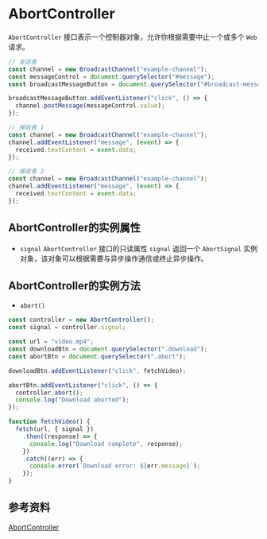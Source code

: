 # AbortController

`AbortController` 接口表示一个控制器对象，允许你根据需要中止一个或多个 `Web` 请求。

```js
// 发送者
const channel = new BroadcastChannel("example-channel");
const messageControl = document.querySelector("#message");
const broadcastMessageButton = document.querySelector("#broadcast-message");

broadcastMessageButton.addEventListener("click", () => {
  channel.postMessage(messageControl.value);
});

// 接收者 1
const channel = new BroadcastChannel("example-channel");
channel.addEventListener("message", (event) => {
  received.textContent = event.data;
});

// 接收者 2
const channel = new BroadcastChannel("example-channel");
channel.addEventListener("message", (event) => {
  received.textContent = event.data;
});
```

## AbortController的实例属性

- `signal`
  `AbortController` 接口的只读属性 `signal` 返回一个 `AbortSignal` 实例对象，该对象可以根据需要与异步操作通信或终止异步操作。

## AbortController的实例方法

- `abort()`

```js
const controller = new AbortController();
const signal = controller.signal;

const url = "video.mp4";
const downloadBtn = document.querySelector(".download");
const abortBtn = document.querySelector(".abort");

downloadBtn.addEventListener("click", fetchVideo);

abortBtn.addEventListener("click", () => {
  controller.abort();
  console.log("Download aborted");
});

function fetchVideo() {
  fetch(url, { signal })
    .then((response) => {
      console.log("Download complete", response);
    })
    .catch((err) => {
      console.error(`Download error: ${err.message}`);
    });
}
```

## 参考资料

[AbortController](https://developer.mozilla.org/en-US/docs/Web/API/AbortController/signal)
